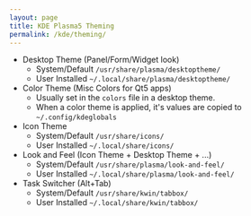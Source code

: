 ```yaml
---
layout: page
title: KDE Plasma5 Theming
permalink: /kde/theming/
---
```


* Desktop Theme (Panel/Form/Widget look)
    * System/Default `/usr/share/plasma/desktoptheme/`
    * User Installed `~/.local/share/plasma/desktoptheme/`
* Color Theme (Misc Colors for Qt5 apps)
    * Usually set in the `colors` file in a desktop theme.
    * When a color theme is applied, it's values are copied to `~/.config/kdeglobals`
* Icon Theme
    * System/Default `/usr/share/icons/`
    * User Installed `~/.local/share/icons/`
* Look and Feel (Icon Theme + Desktop Theme + ...)
    * System/Default `/usr/share/plasma/look-and-feel/`
    * User Installed `~/.local/share/plasma/look-and-feel/`
* Task Switcher (Alt+Tab)
    * System/Default `/usr/share/kwin/tabbox/`
    * User Installed `~/.local/share/kwin/tabbox/`
